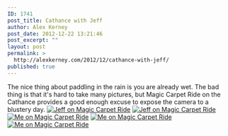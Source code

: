 ```yaml
---
ID: 1741
post_title: Cathance with Jeff
author: Alex Kerney
post_date: 2012-12-22 13:21:46
post_excerpt: ""
layout: post
permalink: >
  http://alexkerney.com/2012/12/cathance-with-jeff/
published: true
---
```

The nice thing about paddling in the rain is you are already wet. The bad thing is that it's hard to take many pictures, but Magic Carpet Ride on the Cathance provides a good enough excuse to expose the camera to a blustery day. [<img class="alignnone size-large wp-image-1743 [ftmt_id] nofotomoto" alt="Jeff on Magic Carpet Ride" src="http://alexkerney.com/wp-content/uploads/2012/12/20121221_DSC0080-840x557.jpg" />][1] [<img class="alignnone size-large wp-image-1744 [ftmt_id] nofotomoto" alt="Jeff on Magic Carpet Ride" src="http://alexkerney.com/wp-content/uploads/2012/12/20121221_DSC0082-840x557.jpg" />][2] [<img class="alignnone size-large wp-image-1745 [ftmt_id] nofotomoto" alt="Me on Magic Carpet Ride" src="http://alexkerney.com/wp-content/uploads/2012/12/20121221_DSC0093-840x557.jpg" />][3] [<img class="alignnone size-large wp-image-1746 [ftmt_id] nofotomoto" alt="Me on Magic Carpet Ride" src="http://alexkerney.com/wp-content/uploads/2012/12/20121221_DSC0095-840x557.jpg" />][4] [<img class="alignnone size-large wp-image-1747 [ftmt_id] nofotomoto" alt="Me on Magic Carpet Ride" src="http://alexkerney.com/wp-content/uploads/2012/12/20121221_DSC0096-840x557.jpg" />][5]

 [1]: http://alexkerney.com/wp-content/uploads/2012/12/20121221_DSC0080.jpg
 [2]: http://alexkerney.com/wp-content/uploads/2012/12/20121221_DSC0082.jpg
 [3]: http://alexkerney.com/wp-content/uploads/2012/12/20121221_DSC0093.jpg
 [4]: http://alexkerney.com/wp-content/uploads/2012/12/20121221_DSC0095.jpg
 [5]: http://alexkerney.com/wp-content/uploads/2012/12/20121221_DSC0096.jpg